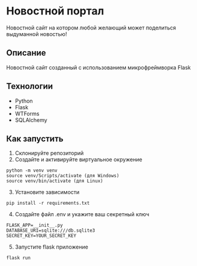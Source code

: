 # Новостной портал
Новостной сайт на котором любой желающий может поделиться выдуманной новостью!

## Описание
Новостной сайт созданный с использованием микрофреймворка Flask

## Технологии
* Python
* Flask
* WTForms
* SQLAlchemy

## Как запустить
1. Склонируйте репозиторий
2. Создайте и активируйте виртуальное окружение
```commandline
python -m venv venv
source venv/Scripts/activate (для Windows)
source venv/bin/activate (для Linux)
```
3. Установите зависимости
```commandline
pip install -r requirements.txt
```
4. Создайте файл .env и укажите ваш секретный ключ
```commandline
FLASK_APP=__init__.py
DATABASE_URI=sqlite:///db.sqlite3
SECRET_KEY=YOUR_SECRET_KEY
```
5. Запустите flask приложение
```commandline
flask run
```
